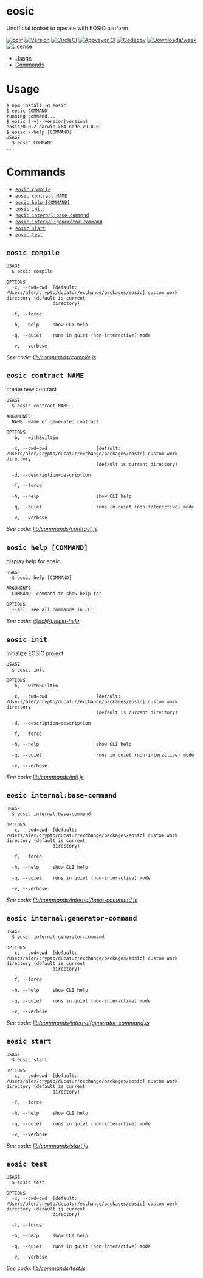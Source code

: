 eosic
=====

Unofficial toolset to operate with EOSIO platform

[![oclif](https://img.shields.io/badge/cli-oclif-brightgreen.svg)](https://oclif.io)
[![Version](https://img.shields.io/npm/v/eosic.svg)](https://npmjs.org/package/eosic)
[![CircleCI](https://circleci.com/gh/alerdenisov/eosic/tree/master.svg?style=shield)](https://circleci.com/gh/alerdenisov/eosic/tree/master)
[![Appveyor CI](https://ci.appveyor.com/api/projects/status/github/alerdenisov/eosic?branch=master&svg=true)](https://ci.appveyor.com/project/alerdenisov/eosic/branch/master)
[![Codecov](https://codecov.io/gh/alerdenisov/eosic/branch/master/graph/badge.svg)](https://codecov.io/gh/alerdenisov/eosic)
[![Downloads/week](https://img.shields.io/npm/dw/eosic.svg)](https://npmjs.org/package/eosic)
[![License](https://img.shields.io/npm/l/eosic.svg)](https://github.com/alerdenisov/eosic/blob/master/package.json)

<!-- toc -->
* [Usage](#usage)
* [Commands](#commands)
<!-- tocstop -->
# Usage
<!-- usage -->
```sh-session
$ npm install -g eosic
$ eosic COMMAND
running command...
$ eosic (-v|--version|version)
eosic/0.0.2 darwin-x64 node-v9.8.0
$ eosic --help [COMMAND]
USAGE
  $ eosic COMMAND
...
```
<!-- usagestop -->
# Commands
<!-- commands -->
* [`eosic compile`](#eosic-compile)
* [`eosic contract NAME`](#eosic-contract-name)
* [`eosic help [COMMAND]`](#eosic-help-command)
* [`eosic init`](#eosic-init)
* [`eosic internal:base-command`](#eosic-internalbase-command)
* [`eosic internal:generator-command`](#eosic-internalgenerator-command)
* [`eosic start`](#eosic-start)
* [`eosic test`](#eosic-test)

## `eosic compile`

```
USAGE
  $ eosic compile

OPTIONS
  -c, --cwd=cwd  [default: /Users/aler/crypto/ducatur/exchange/packages/eosic] custom work directory (default is current
                 directory)

  -f, --force

  -h, --help     show CLI help

  -q, --quiet    runs in quiet (non-interactive) mode

  -v, --verbose
```

_See code: [lib/commands/compile.js](https://github.com/eos-change/eosic/blob/v0.0.2/lib/commands/compile.js)_

## `eosic contract NAME`

create new contract

```
USAGE
  $ eosic contract NAME

ARGUMENTS
  NAME  Name of generated contract

OPTIONS
  -b, --withBuiltin

  -c, --cwd=cwd                  [default: /Users/aler/crypto/ducatur/exchange/packages/eosic] custom work directory
                                 (default is current directory)

  -d, --description=description

  -f, --force

  -h, --help                     show CLI help

  -q, --quiet                    runs in quiet (non-interactive) mode

  -v, --verbose
```

_See code: [lib/commands/contract.js](https://github.com/eos-change/eosic/blob/v0.0.2/lib/commands/contract.js)_

## `eosic help [COMMAND]`

display help for eosic

```
USAGE
  $ eosic help [COMMAND]

ARGUMENTS
  COMMAND  command to show help for

OPTIONS
  --all  see all commands in CLI
```

_See code: [@oclif/plugin-help](https://github.com/oclif/plugin-help/blob/v2.0.5/src/commands/help.ts)_

## `eosic init`

Initialize EOSIC project

```
USAGE
  $ eosic init

OPTIONS
  -b, --withBuiltin

  -c, --cwd=cwd                  [default: /Users/aler/crypto/ducatur/exchange/packages/eosic] custom work directory
                                 (default is current directory)

  -d, --description=description

  -f, --force

  -h, --help                     show CLI help

  -q, --quiet                    runs in quiet (non-interactive) mode

  -v, --verbose
```

_See code: [lib/commands/init.js](https://github.com/eos-change/eosic/blob/v0.0.2/lib/commands/init.js)_

## `eosic internal:base-command`

```
USAGE
  $ eosic internal:base-command

OPTIONS
  -c, --cwd=cwd  [default: /Users/aler/crypto/ducatur/exchange/packages/eosic] custom work directory (default is current
                 directory)

  -f, --force

  -h, --help     show CLI help

  -q, --quiet    runs in quiet (non-interactive) mode

  -v, --verbose
```

_See code: [lib/commands/internal/base-command.js](https://github.com/eos-change/eosic/blob/v0.0.2/lib/commands/internal/base-command.js)_

## `eosic internal:generator-command`

```
USAGE
  $ eosic internal:generator-command

OPTIONS
  -c, --cwd=cwd  [default: /Users/aler/crypto/ducatur/exchange/packages/eosic] custom work directory (default is current
                 directory)

  -f, --force

  -h, --help     show CLI help

  -q, --quiet    runs in quiet (non-interactive) mode

  -v, --verbose
```

_See code: [lib/commands/internal/generator-command.js](https://github.com/eos-change/eosic/blob/v0.0.2/lib/commands/internal/generator-command.js)_

## `eosic start`

```
USAGE
  $ eosic start

OPTIONS
  -c, --cwd=cwd  [default: /Users/aler/crypto/ducatur/exchange/packages/eosic] custom work directory (default is current
                 directory)

  -f, --force

  -h, --help     show CLI help

  -q, --quiet    runs in quiet (non-interactive) mode

  -v, --verbose
```

_See code: [lib/commands/start.js](https://github.com/eos-change/eosic/blob/v0.0.2/lib/commands/start.js)_

## `eosic test`

```
USAGE
  $ eosic test

OPTIONS
  -c, --cwd=cwd  [default: /Users/aler/crypto/ducatur/exchange/packages/eosic] custom work directory (default is current
                 directory)

  -f, --force

  -h, --help     show CLI help

  -q, --quiet    runs in quiet (non-interactive) mode

  -v, --verbose
```

_See code: [lib/commands/test.js](https://github.com/eos-change/eosic/blob/v0.0.2/lib/commands/test.js)_
<!-- commandsstop -->
